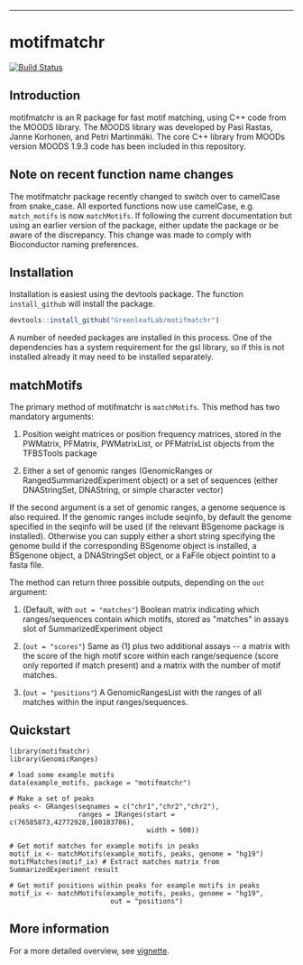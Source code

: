 --- 

# motifmatchr

[![Build Status](https://travis-ci.org/GreenleafLab/motifmatchr.svg?branch=master)](https://travis-ci.org/GreenleafLab/motifmatchr)

## Introduction

motifmatchr is an R package for fast motif matching, using C++ code from the MOODS library. The MOODS library was developed by Pasi Rastas, Janne Korhonen, and Petri Martinmäki. The core C++ library from MOODs version MOODS 1.9.3 code has been included in this repository. 

## Note on recent function name changes

The motifmatchr package recently changed to switch over to camelCase from snake_case.  All exported functions now use camelCase, e.g. `match_motifs` is now `matchMotifs`. If following the current documentation but using an earlier version of the package, either update the package or be aware of the discrepancy. This change was made to comply with Bioconductor naming preferences.    

## Installation

Installation is easiest using the devtools package. The function `install_github` will install the package.

``` r
devtools::install_github("GreenleafLab/motifmatchr")
```

A number of needed packages are installed in this process. One of the dependencies has a system requirement for the gsl library, so if this is not installed already it may need to be installed separately.  

## matchMotifs

The primary method of motifmatchr is `matchMotifs`.  This method has two mandatory arguments:

1) Position weight matrices or position frequency matrices, stored in the PWMatrix, PFMatrix, PWMatrixList, or PFMatrixList objects from the TFBSTools package

2) Either a set of genomic ranges (GenomicRanges or RangedSummarizedExperiment object) or a set of sequences (either DNAStringSet, DNAString, or simple character vector)

If the second argument is a set of genomic ranges, a genome sequence is also required. If the genomic ranges include seqinfo, by default the genome specified in the seqinfo will be used (if the relevant BSgenome package is installed). Otherwise you can supply either a short string specifying the genome build if the corresponding BSgenome object is installed, a BSgenone object, a DNAStringSet object, or a FaFile object pointint to a fasta file.  

The method can return three possible outputs, depending on the `out` argument:

1) (Default, with `out = "matches"`) Boolean matrix indicating which ranges/sequences contain which motifs, stored as "matches" in assays slot of SummarizedExperiment object

2) (`out = "scores"`) Same as (1) plus two additional assays -- a matrix with the score of the high motif score within each range/sequence (score only reported if match present) and a matrix with the number of motif matches.

3) (`out = "positions"`) A GenomicRangesList with the ranges of all matches within the input ranges/sequences. 

## Quickstart

```{r}
library(motifmatchr)
library(GenomicRanges)

# load some example motifs
data(example_motifs, package = "motifmatchr") 

# Make a set of peaks
peaks <- GRanges(seqnames = c("chr1","chr2","chr2"),
                 ranges = IRanges(start = c(76585873,42772928,100183786),
                                  width = 500))

# Get motif matches for example motifs in peaks
motif_ix <- matchMotifs(example_motifs, peaks, genome = "hg19") 
motifMatches(motif_ix) # Extract matches matrix from SummarizedExperiment result

# Get motif positions within peaks for example motifs in peaks 
motif_ix <- matchMotifs(example_motifs, peaks, genome = "hg19",
                         out = "positions") 
```

## More information

For a more detailed overview, see [vignette](https://greenleaflab.github.io/motifmatchr/articles/motifmatchr.html).
